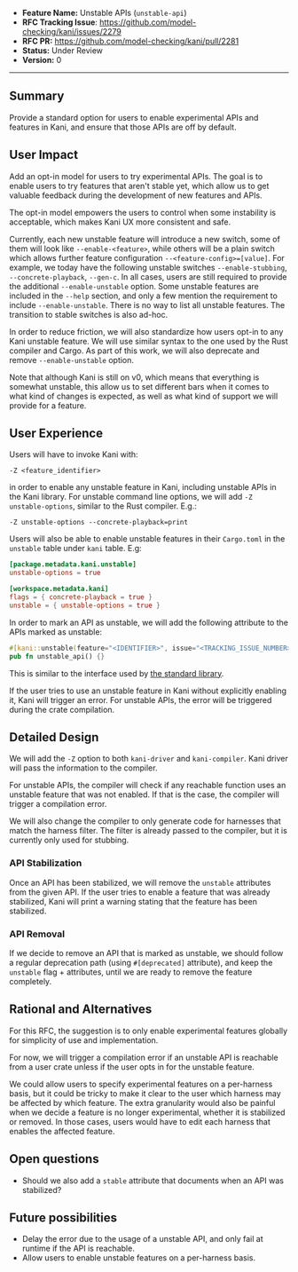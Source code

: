 - **Feature Name:** Unstable APIs (`unstable-api`)
- **RFC Tracking Issue**: <https://github.com/model-checking/kani/issues/2279>
- **RFC PR:** <https://github.com/model-checking/kani/pull/2281>
- **Status:** Under Review
- **Version:** 0

-------------------

## Summary

Provide a standard option for users to enable experimental APIs and features in Kani,
and ensure that those APIs are off by default.

## User Impact

Add an opt-in model for users to try experimental APIs.
The goal is to enable users to try features that aren't stable yet,
which allow us to get valuable feedback during the development of new features and APIs.

The opt-in model empowers the users to control when some instability is acceptable,
which makes Kani UX more consistent and safe.

Currently, each new unstable feature will introduce a new switch, some of them will look like `--enable-<feature>`,
while others will be a plain switch which allows further feature configuration `--<feature-config>=[value]`.
For example, we today have the following unstable switches `--enable-stubbing`, `--concrete-playback`, `--gen-c`.
In all cases, users are still required to provide the additional `--enable-unstable` option.
Some unstable features are included in the `--help` section, and only a few mention the requirement
to include `--enable-unstable`. There is no way to list all unstable features.
The transition to stable switches is also ad-hoc.

In order to reduce friction, we will also standardize how users opt-in to any Kani unstable feature.
We will use similar syntax to the one used by the Rust compiler and Cargo.
As part of this work, we will also deprecate and remove `--enable-unstable` option.

Note that although Kani is still on v0, which means that everything is somewhat unstable,
this allow us to set different bars when it comes to what kind of changes is expected,
as well as what kind of support we will provide for a feature.

## User Experience

Users will have to invoke Kani with:
```
-Z <feature_identifier>
```
in order to enable any unstable feature in Kani, including unstable APIs in the Kani library.
For unstable command line options, we will add `-Z unstable-options`, similar to the Rust compiler.
E.g.:
```
-Z unstable-options --concrete-playback=print
```

Users will also be able to enable unstable features in their `Cargo.toml` in the `unstable` table
under `kani` table. E.g:
```toml
[package.metadata.kani.unstable]
unstable-options = true

[workspace.metadata.kani]
flags = { concrete-playback = true }
unstable = { unstable-options = true }
```

In order to mark an API as unstable, we will add the following attribute to the APIs marked as unstable:

```rust
#[kani::unstable(feature="<IDENTIFIER>", issue="<TRACKING_ISSUE_NUMBER>", reason="<DESCRIPTION>")]
pub fn unstable_api() {}
```

This is similar to the interface used by [the standard library](https://rustc-dev-guide.rust-lang.org/stability.html#unstable).

If the user tries to use an unstable feature in Kani without explicitly enabling it,
Kani will trigger an error. For unstable APIs, the error will be triggered during the crate
compilation.

## Detailed Design

We will add the `-Z` option to both `kani-driver` and `kani-compiler`.
Kani driver will pass the information to the compiler.

For unstable APIs, the compiler will check if any reachable function uses an unstable feature that was not enabled.
If that is the case, the compiler will trigger a compilation error.

We will also change the compiler to only generate code for harnesses that match the harness filter.
The filter is already passed to the compiler, but it is currently only used for stubbing.

### API Stabilization

Once an API has been stabilized, we will remove the `unstable` attributes from the given API.
If the user tries to enable a feature that was already stabilized,
Kani will print a warning stating that the feature has been stabilized.

### API Removal

If we decide to remove an API that is marked as unstable, we should follow a regular deprecation
path (using `#[deprecated]` attribute), and keep the `unstable` flag + attributes, until we are
ready to remove the feature completely.

## Rational and Alternatives

For this RFC, the suggestion is to only enable experimental features globally for simplicity of use and implementation.

For now, we will trigger a compilation error if an unstable API is reachable from a user crate
unless if the user opts in for the unstable feature.

We could allow users to specify experimental features on a per-harness basis,
but it could be tricky to make it clear to the user which harness may be affected by which feature.
The extra granularity would also be painful when we decide a feature is no longer experimental,
whether it is stabilized or removed.
In those cases, users would have to edit each harness that enables the affected feature.

## Open questions

- Should we also add a `stable` attribute that documents when an API was stabilized?

## Future possibilities

- Delay the error due to the usage of a unstable API, and only fail at runtime if the API is reachable.
- Allow users to enable unstable features on a per-harness basis.